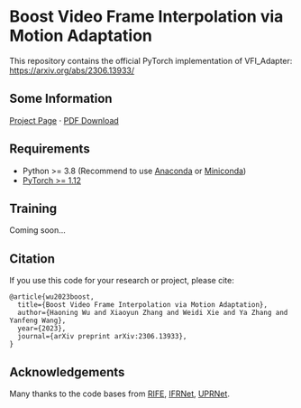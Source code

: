 # Boost Video Frame Interpolation via Motion Adaptation

This repository contains the official PyTorch implementation of VFI_Adapter: https://arxiv.org/abs/2306.13933/

## Some Information
[Project Page](https://haoningwu3639.github.io/VFI_Adapter_Webpage/)  $\cdot$ [PDF Download](https://arxiv.org/abs/2306.13933/)

## Requirements
- Python >= 3.8 (Recommend to use [Anaconda](https://www.anaconda.com/download/#linux) or [Miniconda](https://docs.conda.io/en/latest/miniconda.html))
- [PyTorch >= 1.12](https://pytorch.org/)

## Training
Coming soon...

## Citation
If you use this code for your research or project, please cite:
 
	@article{wu2023boost,
      title={Boost Video Frame Interpolation via Motion Adaptation}, 
      author={Haoning Wu and Xiaoyun Zhang and Weidi Xie and Ya Zhang and Yanfeng Wang},
      year={2023},
      journal={arXiv preprint arXiv:2306.13933},
	}

## Acknowledgements
Many thanks to the code bases from [RIFE](https://github.com/megvii-research/ECCV2022-RIFE), [IFRNet](https://github.com/ltkong218/IFRNet), [UPRNet](https://github.com/srcn-ivl/UPR-Net).
